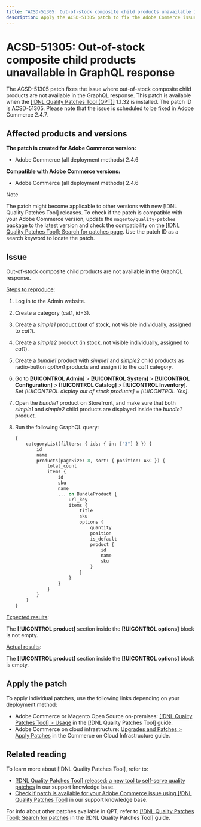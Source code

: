 ```yaml
---
title: "ACSD-51305: Out-of-stock composite child products unavailable in GraphQL response"
description: Apply the ACSD-51305 patch to fix the Adobe Commerce issue where out-of-stock composite child products are not available in the GraphQL response.
---
```

# ACSD-51305: Out-of-stock composite child products unavailable in GraphQL response

The ACSD-51305 patch fixes the issue where out-of-stock composite child products are not available in the GraphQL response. This patch is available when the [[!DNL Quality Patches Tool (QPT)]](/help/announcements/adobe-commerce-announcements/magento-quality-patches-released-new-tool-to-self-serve-quality-patches.md) 1.1.32 is installed. The patch ID is ACSD-51305. Please note that the issue is scheduled to be fixed in Adobe Commerce 2.4.7. 

## Affected products and versions

**The patch is created for Adobe Commerce version:**

* Adobe Commerce (all deployment methods) 2.4.6

**Compatible with Adobe Commerce versions:**

* Adobe Commerce (all deployment methods) 2.4.6

>[!NOTE]
>
>The patch might become applicable to other versions with new [!DNL Quality Patches Tool] releases. To check if the patch is compatible with your Adobe Commerce version, update the `magento/quality-patches` package to the latest version and check the compatibility on the [[!DNL Quality Patches Tool]: Search for patches page](https://experienceleague.adobe.com/tools/commerce-quality-patches/index.html). Use the patch ID as a search keyword to locate the patch.

## Issue

Out-of-stock composite child products are not available in the GraphQL response.

<u>Steps to reproduce</u>:

1. Log in to the Admin website.
1. Create a category (cat1, id=3).
1. Create a *simple1* product (out of stock, not visible individually, assigned to *cat1*).
1. Create a *simple2* product (in stock, not visible individually, assigned to *cat1*).
1. Create a *bundle1* product with *simple1* and *simple2* child products as radio-button *option1* products and assign it to the *cat1* category.
1. Go to **[!UICONTROL Admin]** > **[!UICONTROL System]** > **[!UICONTROL Configuration]** > **[!UICONTROL Catalog]** > **[!UICONTROL Inventory]**. Set *[!UICONTROL display out of stock products]* = *[!UICONTROL Yes]*.
1. Open the *bundle1* product on Storefront, and make sure that both *simple1* and *simple2* child products are displayed inside the *bundle1* product.
1. Run the following GraphQL query:

    ```GraphQL
    {
        categoryList(filters: { ids: { in: ["3"] } }) {
            id
            name
            products(pageSize: 8, sort: { position: ASC }) {
                total_count
                items {
                    id
                    sku
                    name
                    ... on BundleProduct {
                        url_key
                        items {
                            title
                            sku
                            options {
                                quantity
                                position
                                is_default
                                product {
                                    id
                                    name
                                    sku
                                }
                            }
                        }
                    }
                }
            }
        }
    }
    ```

<u>Expected results</u>:

The **[!UICONTROL product]** section inside the **[!UICONTROL options]** block is not empty.

<u>Actual results</u>:

The **[!UICONTROL product]** section inside the **[!UICONTROL options]** block is empty.

## Apply the patch

To apply individual patches, use the following links depending on your deployment method:

* Adobe Commerce or Magento Open Source on-premises: [[!DNL Quality Patches Tool] > Usage](https://experienceleague.adobe.com/docs/commerce-operations/tools/quality-patches-tool/usage.html) in the [!DNL Quality Patches Tool] guide.
* Adobe Commerce on cloud infrastructure: [Upgrades and Patches > Apply Patches](https://experienceleague.adobe.com/docs/commerce-cloud-service/user-guide/develop/upgrade/apply-patches.html) in the Commerce on Cloud Infrastructure guide.

## Related reading

To learn more about [!DNL Quality Patches Tool], refer to:

* [[!DNL Quality Patches Tool] released: a new tool to self-serve quality patches](/help/announcements/adobe-commerce-announcements/magento-quality-patches-released-new-tool-to-self-serve-quality-patches.md) in our support knowledge base.
* [Check if patch is available for your Adobe Commerce issue using [!DNL Quality Patches Tool]](/help/support-tools/patches-available-in-qpt-tool/check-patch-for-magento-issue-with-magento-quality-patches.md) in our support knowledge base.

For info about other patches available in QPT, refer to [[!DNL Quality Patches Tool]: Search for patches](https://experienceleague.adobe.com/tools/commerce-quality-patches/index.html) in the [!DNL Quality Patches Tool] guide.